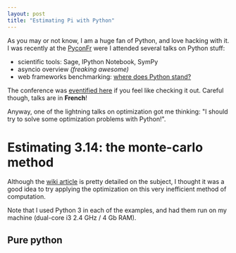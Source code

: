```yaml
---
layout: post
title: "Estimating Pi with Python"
---
```


As you may or not know, I am a huge fan of Python, and love hacking with it. I
was recently at the [PyconFr](http://www.pycon.fr/2014/) were I attended
several talks on Python stuff:

- scientific tools: Sage, IPython Notebook, SymPy
- asyncio overview *(freaking awesome)*
- web frameworks benchmarking: [where does Python stand?](https://speakerdeck.com/ronnix/performance-des-frameworks-web-python-vs-the-world-v1-dot-1)

The conference was [eventified here](http://eventifier.com/event/pyconfr14/) if
you feel like checking it out. Careful though, talks are in **French**!

Anyway, one of the lightning talks on optimization got me thinking: "I should
try to solve some optimization problems with Python!".

# Estimating 3.14: the monte-carlo method

Although the [wiki article](http://en.wikipedia.org/wiki/Monte_Carlo_method) is
pretty detailed on the subject, I thought it was a good idea to try applying
the optimization on this very inefficient method of computation.

Note that I used Python 3 in each of the examples, and had them run on my
machine (dual-core i3 2.4 GHz / 4 Gb RAM).

## Pure python
